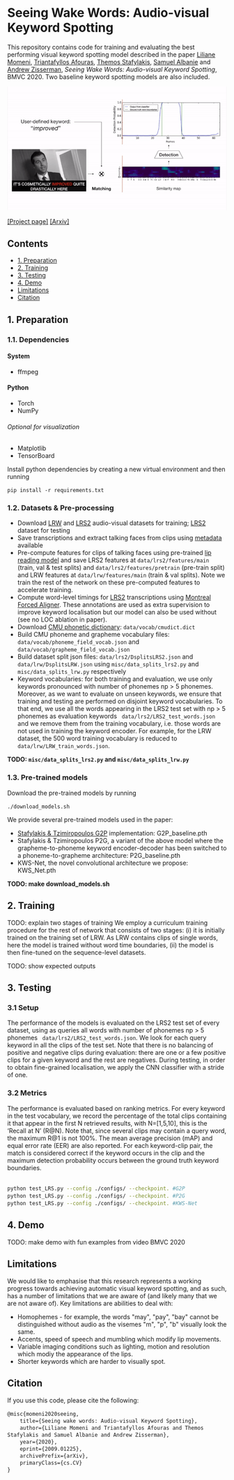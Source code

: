 # Seeing Wake Words: Audio-visual Keyword Spotting
This repository contains code for training and evaluating the best performing visual keyword spotting model described in the paper [Liliane Momeni](http://www.robots.ox.ac.uk/~liliane/), [Triantafyllos Afouras](http://www.robots.ox.ac.uk/~afourast/), [Themos Stafylakis](http://github.com/tstafylakis), [Samuel Albanie](http://www.robots.ox.ac.uk/~albanie/) and [Andrew Zisserman](http://www.robots.ox.ac.uk/~az/),
*Seeing Wake Words: Audio-visual Keyword Spotting*, BMVC 2020. Two baseline keyword spotting models are also included.

![alt text](media/teaser/teaser_fig.gif )

[[Project page]](http://www.robots.ox.ac.uk/~vgg/research/kws-net/) [[Arxiv]](https://arxiv.org/abs/2009.01225) 


## Contents
* [1. Preparation](https://github.com/lilianemomeni/KWS-Net#1-preparation)
* [2. Training](https://github.com/lilianemomeni/KWS-Net#2-training)
* [3. Testing](https://github.com/lilianemomeni/KWS-Net#3-testing)
* [4. Demo](https://github.com/lilianemomeni/KWS-Net#3-demo)
* [Limitations](https://github.com/lilianemomeni/KWS-Net#limitations)
* [Citation](https://github.com/lilianemomeni/KWS-Net#citation)


## 1. Preparation

### 1.1. Dependencies

#### System 
* ffmpeg

#### Python 
* Torch
* NumPy

###### Optional for visualization
* Matplotlib
* TensorBoard

Install python dependencies by creating a new virtual environment and then running 

```
pip install -r requirements.txt
```

### 1.2. Datasets & Pre-processing

* Download [LRW](https://www.robots.ox.ac.uk/~vgg/data/lip_reading/lrw1.html) and [LRS2](https://www.robots.ox.ac.uk/~vgg/data/lip_reading/lrs2.html) audio-visual datasets for training; [LRS2](https://www.robots.ox.ac.uk/~vgg/data/lip_reading/lrs2.html) dataset for testing
* Save transcriptions and extract talking faces from clips using [metadata](https://www.robots.ox.ac.uk/~vgg/data/lip_reading/) available
* Pre-compute features for clips of talking faces using pre-trained [lip reading model](https://github.com/afourast/deep_lip_reading) and save LRS2 features at ```data/lrs2/features/main``` (train, val & test splits)  and ```data/lrs2/features/pretrain``` (pre-train split) and LRW features at ```data/lrw/features/main``` (train & val splits). Note we train the rest of the network on these pre-computed features to accelerate training.
* Compute word-level timings for [LRS2](https://www.robots.ox.ac.uk/~vgg/data/lip_reading/lrs2.html) transcriptions using [Montreal Forced Aligner](https://montreal-forced-aligner.readthedocs.io/en/latest/). These annotations are used as extra supervision to improve keyword localisation but our model can also be used without (see no LOC ablation in paper).
* Download [CMU phonetic dictionary](https://github.com/cmusphinx/cmudict): ```data/vocab/cmudict.dict```
* Build CMU phoneme and grapheme vocabulary files: ```data/vocab/phoneme_field_vocab.json``` and ```data/vocab/grapheme_field_vocab.json```
* Build dataset split json files: ```data/lrs2/DsplitsLRS2.json``` and ```data/lrw/DsplitsLRW.json``` using ```misc/data_splits_lrs2.py``` and ```misc/data_splits_lrw.py``` respectively 
* Keyword vocabularies: for both training and evaluation, we use only keywords pronounced with number of phonemes np > 5 phonemes. Moreover, as we want to evaluate on unseen keywords, we ensure that training and testing are performed on disjoint keyword vocabularies. To that end, we use all the words appearing in the LRS2 test set with np > 5 phonemes as evaluation keywords ``` data/lrs2/LRS2_test_words.json``` and we remove them from the training vocabulary, i.e. those words are not used in training the keyword encoder. For example, for the LRW dataset, the 500 word training vocabulary is reduced to ```data/lrw/LRW_train_words.json```.

**TODO: ```misc/data_splits_lrs2.py``` and ```misc/data_splits_lrw.py```**


### 1.3. Pre-trained models

Download the pre-trained models by running

```
./download_models.sh
```
We provide several pre-trained models used in the paper:

* [Stafylakis & Tzimiropoulos G2P](https://arxiv.org/pdf/1807.08469.pdf) implementation: G2P_baseline.pth
* Stafylakis & Tzimiropoulos P2G, a variant of the above model where the grapheme-to-phoneme keyword encoder-decoder has been switched to a phoneme-to-grapheme architecture: P2G_baseline.pth
* KWS-Net, the novel convolutional architecture we propose: KWS_Net.pth

**TODO: make download_models.sh**

## 2. Training

TODO: explain two stages of training
We employ a curriculum training procedure for the rest of network that consists of two stages: (i) it is initially trained on the training set of LRW. As LRW contains clips of single words, here the model is trained without word time boundaries, (ii) the model is then fine-tuned on the sequence-level datasets.



TODO: show expected outputs

## 3. Testing

### 3.1 Setup  
The performance of the models is evaluated on the LRS2 test set of every dataset, using as queries all words with number of phonemes np > 5 phonemes ``` data/lrs2/LRS2_test_words.json```. We look for each query keyword in all the clips of the test set. Note that there is no balancing of positive and negative clips during evaluation: there are one or a few positive clips for a given keyword and the rest are negatives. During testing, in order to obtain fine-grained localisation, we apply the CNN classifier with a stride of one.

### 3.2 Metrics  
The performance is evaluated based on ranking metrics. For every keyword in the test vocabulary, we record the percentage of the total clips containing it that appear in the first N retrieved results, with N=[1,5,10], this is the ‘Recall at N’ (R@N). Note that, since several clips may contain a query word, the maximum R@1 is not 100%. The mean average precision (mAP) and equal error rate (EER) are also reported. For each keyword-clip pair, the match is considered correct if the keyword occurs in the clip and the maximum detection probability occurs between the ground truth keyword boundaries.

```bash

python test_LRS.py --config ./configs/ --checkpoint. #G2P
python test_LRS.py --config ./configs/ --checkpoint. #P2G
python test_LRS.py --config ./configs/ --checkpoint. #KWS-Net
```
## 4. Demo

TODO: make demo with fun examples from video BMVC 2020

## Limitations
We would like to emphasise that this research represents a working progress towards achieving automatic visual keyword spotting, and as such, has a number of limitations that we are aware of (and likely many that we are not aware of). Key limitations are abilities to deal with:
* Homophemes - for example, the words "may", "pay", "bay" cannot be distinguished without audio as the visemes "m", "p", "b" visually look the same.
* Accents, speed of speech and mumbling which modify lip movements.
* Variable imaging conditions such as lighting, motion and resolution which modiy the appearance of the lips.
* Shorter keywords which are harder to visually spot.

## Citation
If you use this code, please cite the following:
```
@misc{momeni2020seeing,
    title={Seeing wake words: Audio-visual Keyword Spotting},
    author={Liliane Momeni and Triantafyllos Afouras and Themos Stafylakis and Samuel Albanie and Andrew Zisserman},
    year={2020},
    eprint={2009.01225},
    archivePrefix={arXiv},
    primaryClass={cs.CV}
}
